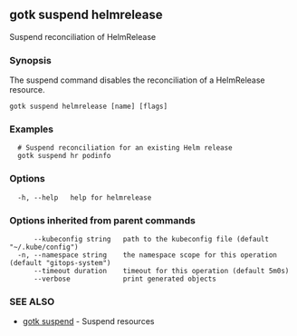 ## gotk suspend helmrelease

Suspend reconciliation of HelmRelease

### Synopsis

The suspend command disables the reconciliation of a HelmRelease resource.

```
gotk suspend helmrelease [name] [flags]
```

### Examples

```
  # Suspend reconciliation for an existing Helm release
  gotk suspend hr podinfo

```

### Options

```
  -h, --help   help for helmrelease
```

### Options inherited from parent commands

```
      --kubeconfig string   path to the kubeconfig file (default "~/.kube/config")
  -n, --namespace string    the namespace scope for this operation (default "gitops-system")
      --timeout duration    timeout for this operation (default 5m0s)
      --verbose             print generated objects
```

### SEE ALSO

* [gotk suspend](gotk_suspend.md)	 - Suspend resources

